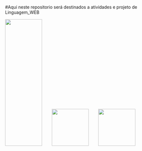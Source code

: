 #Aqui neste repositorio será destinados a atividades e projeto de Linguagem_WEB
<div><img src="https://encrypted-tbn0.gstatic.com/images?q=tbn:ANd9GcQRHLCY4nSskPsU78fiTOpkmWGDk5QiRZk7bA&usqp=CAU" height="412" width="120>       
     <img src="https://cdn.icon-icons.com/icons2/2107/PNG/512/file_type_vscode_icon_130084.png" height="120" width="120">       
     <img src="https://play-lh.googleusercontent.com/I1foi2Irrv7tW9ee9kgP0wfnMzaVb6y17muvpKsFcUrKYsDlmCyWuTRh5m93KJZ24dY" height="120" width="120">       
     <img src="https://www.logolynx.com/images/logolynx/74/747a068b7c9b5e60ef6b1b7e052d2b62.jpeg" height="120" width="121">
     
